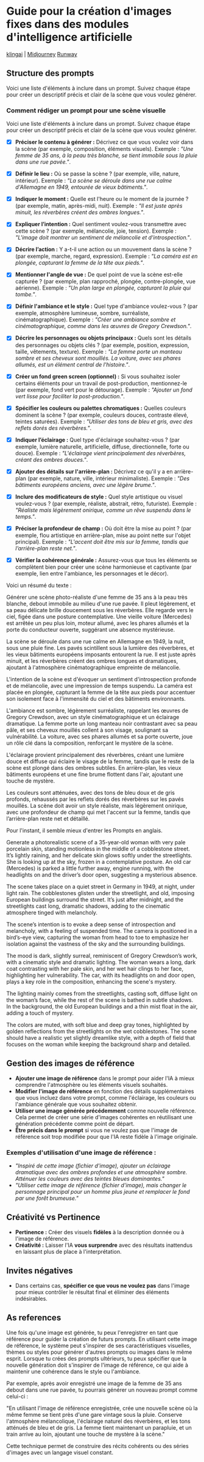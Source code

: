 # Guide pour la création d'images fixes dans des modules d'intelligence artificielle

[klingai](https://klingai.com/) | [Midjourney](https://www.midjourney.com/) [Runway](https://runwayml.com/)

## Structure des prompts

Voici une liste d'éléments à inclure dans un prompt. Suivez chaque étape pour créer un descriptif précis et clair de la scène que vous voulez générer.

### Comment rédiger un prompt pour une scène visuelle

Voici une liste d'éléments à inclure dans un prompt. Suivez chaque étape pour créer un descriptif précis et clair de la scène que vous voulez générer.

- [x] **Préciser le contenu à générer :** Décrivez ce que vous voulez voir dans la scène (par exemple, composition, éléments visuels). Exemple : *"Une femme de 35 ans, à la peau très blanche, se tient immobile sous la pluie dans une rue pavée."*.

- [x] **Définir le lieu :** Où se passe la scène ? (par exemple, ville, nature, intérieur). Exemple : *"La scène se déroule dans une rue calme d'Allemagne en 1949, entourée de vieux bâtiments."*.

- [x] **Indiquer le moment :** Quelle est l'heure ou le moment de la journée ? (par exemple, matin, après-midi, nuit). Exemple : *"Il est juste après minuit, les réverbères créent des ombres longues."*.

- [x] **Expliquer l’intention :** Quel sentiment voulez-vous transmettre avec cette scène ? (par exemple, mélancolie, joie, tension). Exemple : *"L'image doit montrer un sentiment de mélancolie et d'introspection."*.

- [x] **Décrire l’action :** Y a-t-il une action ou un mouvement dans la scène ? (par exemple, marche, regard, expression). Exemple : *"La caméra est en plongée, capturant la femme de la tête aux pieds."*.

- [x] **Mentionner l'angle de vue :** De quel point de vue la scène est-elle capturée ? (par exemple, plan rapproché, plongée, contre-plongée, vue aérienne). Exemple : *"Un plan large en plongée, capturant la pluie qui tombe."*.

- [x] **Définir l'ambiance et le style :** Quel type d'ambiance voulez-vous ? (par exemple, atmosphère lumineuse, sombre, surréaliste, cinématographique). Exemple : *"Créer une ambiance sombre et cinématographique, comme dans les œuvres de Gregory Crewdson."*.

- [x] **Décrire les personnages ou objets principaux :** Quels sont les détails des personnages ou objets clés ? (par exemple, position, expression, taille, vêtements, texture). Exemple : *"La femme porte un manteau sombre et ses cheveux sont mouillés. La voiture, avec ses phares allumés, est un élément central de l'histoire."*.

- [x] **Créer un fond green screen (optionnel) :** Si vous souhaitez isoler certains éléments pour un travail de post-production, mentionnez-le (par exemple, fond vert pour le détourage). Exemple : *"Ajouter un fond vert lisse pour faciliter la post-production."*.

- [x] **Spécifier les couleurs ou palettes chromatiques :** Quelles couleurs dominent la scène ? (par exemple, couleurs douces, contraste élevé, teintes saturées). Exemple : *"Utiliser des tons de bleu et gris, avec des reflets dorés des réverbères."*.

- [x] **Indiquer l’éclairage :** Quel type d'éclairage souhaitez-vous ? (par exemple, lumière naturelle, artificielle, diffuse, directionnelle, forte ou douce). Exemple : *"L'éclairage vient principalement des réverbères, créant des ombres douces."*.

- [x] **Ajouter des détails sur l'arrière-plan :** Décrivez ce qu'il y a en arrière-plan (par exemple, nature, ville, intérieur minimaliste). Exemple : *"Des bâtiments européens anciens, avec une légère brume."*.

- [x] **Inclure des modificateurs de style :** Quel style artistique ou visuel voulez-vous ? (par exemple, réaliste, abstrait, rétro, futuriste). Exemple : *"Réaliste mais légèrement onirique, comme un rêve suspendu dans le temps."*.

- [x] **Préciser la profondeur de champ :** Où doit être la mise au point ? (par exemple, flou artistique en arrière-plan, mise au point nette sur l'objet principal). Exemple : *"L'accent doit être mis sur la femme, tandis que l’arrière-plan reste net."*.

- [x] **Vérifier la cohérence générale :** Assurez-vous que tous les éléments se complètent bien pour créer une scène harmonieuse et captivante (par exemple, lien entre l'ambiance, les personnages et le décor).


Voici un résumé du texte : 

Générer une scène photo-réaliste d'une femme de 35 ans à la peau très blanche, debout immobile au milieu d'une rue pavée. Il pleut légèrement, et sa peau délicate brille doucement sous les réverbères. Elle regarde vers le ciel, figée dans une posture contemplative. Une vieille voiture (Mercedes) est arrêtée un peu plus loin, moteur allumé, avec les phares allumés et la porte du conducteur ouverte, suggérant une absence mystérieuse.

La scène se déroule dans une rue calme en Allemagne en 1949, la nuit, sous une pluie fine. Les pavés scintillent sous la lumière des réverbères, et les vieux bâtiments européens imposants entourent la rue. Il est juste après minuit, et les réverbères créent des ombres longues et dramatiques, ajoutant à l'atmosphère cinématographique empreinte de mélancolie.

L'intention de la scène est d'évoquer un sentiment d'introspection profonde et de mélancolie, avec une impression de temps suspendu. La caméra est placée en plongée, capturant la femme de la tête aux pieds pour accentuer son isolement face à l'immensité du ciel et des bâtiments environnants.

L'ambiance est sombre, légèrement surréaliste, rappelant les œuvres de Gregory Crewdson, avec un style cinématographique et un éclairage dramatique. La femme porte un long manteau noir contrastant avec sa peau pâle, et ses cheveux mouillés collent à son visage, soulignant sa vulnérabilité. La voiture, avec ses phares allumés et sa porte ouverte, joue un rôle clé dans la composition, renforçant le mystère de la scène.

L'éclairage provient principalement des réverbères, créant une lumière douce et diffuse qui éclaire le visage de la femme, tandis que le reste de la scène est plongé dans des ombres subtiles. En arrière-plan, les vieux bâtiments européens et une fine brume flottent dans l'air, ajoutant une touche de mystère.

Les couleurs sont atténuées, avec des tons de bleu doux et de gris profonds, rehaussés par les reflets dorés des réverbères sur les pavés mouillés. La scène doit avoir un style réaliste, mais légèrement onirique, avec une profondeur de champ qui met l'accent sur la femme, tandis que l’arrière-plan reste net et détaillé.



Pour l'instant, il semble mieux d'entrer les Prompts en anglais. 


Generate a photorealistic scene of a 35-year-old woman with very pale porcelain skin, standing motionless in the middle of a cobblestone street. It’s lightly raining, and her delicate skin glows softly under the streetlights. She is looking up at the sky, frozen in a contemplative posture. An old car (Mercedes) is parked a little further away, engine running, with the headlights on and the driver’s door open, suggesting a mysterious absence.

The scene takes place on a quiet street in Germany in 1949, at night, under light rain. The cobblestones glisten under the streetlight, and old, imposing European buildings surround the street. It’s just after midnight, and the streetlights cast long, dramatic shadows, adding to the cinematic atmosphere tinged with melancholy.

The scene’s intention is to evoke a deep sense of introspection and melancholy, with a feeling of suspended time. The camera is positioned in a bird’s-eye view, capturing the woman from head to toe to emphasize her isolation against the vastness of the sky and the surrounding buildings.

The mood is dark, slightly surreal, reminiscent of Gregory Crewdson’s work, with a cinematic style and dramatic lighting. The woman wears a long, dark coat contrasting with her pale skin, and her wet hair clings to her face, highlighting her vulnerability. The car, with its headlights on and door open, plays a key role in the composition, enhancing the scene's mystery.

The lighting mainly comes from the streetlights, casting soft, diffuse light on the woman’s face, while the rest of the scene is bathed in subtle shadows. In the background, the old European buildings and a thin mist float in the air, adding a touch of mystery.

The colors are muted, with soft blue and deep gray tones, highlighted by golden reflections from the streetlights on the wet cobblestones. The scene should have a realistic yet slightly dreamlike style, with a depth of field that focuses on the woman while keeping the background sharp and detailed.




## Gestion des images de référence

- **Ajouter une image de référence** dans le prompt pour aider l'IA à mieux comprendre l'atmosphère ou les éléments visuels souhaités.
- **Modifier l'image de référence** en fonction des détails supplémentaires que vous incluez dans votre prompt, comme l'éclairage, les couleurs ou l'ambiance générale que vous souhaitez obtenir.
- **Utiliser une image générée précédemment** comme nouvelle référence. Cela permet de créer une série d'images cohérentes en réutilisant une génération précédente comme point de départ.
- **Être précis dans le prompt** si vous ne voulez pas que l'image de référence soit trop modifiée pour que l'IA reste fidèle à l'image originale.

### Exemples d'utilisation d'une image de référence :

- *"Inspiré de cette image (fichier d'image), ajouter un éclairage dramatique avec des ombres profondes et une atmosphère sombre. Atténuer les couleurs avec des teintes bleues dominantes."*
- *"Utiliser cette image de référence (fichier d'image), mais changer le personnage principal pour un homme plus jeune et remplacer le fond par une forêt brumeuse."*

## Créativité vs Pertinence

- **Pertinence :** Créer des visuels **fidèles** à la description donnée ou à l'image de référence.
- **Créativité :** Laisser l'IA **vous surprendre** avec des résultats inattendus en laissant plus de place à l'interprétation.

## Invites négatives

- Dans certains cas, **spécifier ce que vous ne voulez pas** dans l'image pour mieux contrôler le résultat final et éliminer des éléments indésirables.


## As references

Une fois qu'une image est générée, tu peux l'enregistrer en tant que référence pour guider la création de futurs prompts. En utilisant cette image de référence, le système peut s'inspirer de ses caractéristiques visuelles, thèmes ou styles pour générer d'autres prompts ou images dans le même esprit. Lorsque tu crées des prompts ultérieurs, tu peux spécifier que la nouvelle génération doit s'inspirer de l'image de référence, ce qui aide à maintenir une cohérence dans le style ou l'ambiance.

Par exemple, après avoir enregistré une image de la femme de 35 ans debout dans une rue pavée, tu pourrais générer un nouveau prompt comme celui-ci :

"En utilisant l'image de référence enregistrée, crée une nouvelle scène où la même femme se tient près d'une gare vintage sous la pluie. Conserve l'atmosphère mélancolique, l'éclairage naturel des réverbères, et les tons atténués de bleu et de gris. La femme tient maintenant un parapluie, et un train arrive au loin, ajoutant une touche de mystère à la scène."

Cette technique permet de construire des récits cohérents ou des séries d'images avec un langage visuel constant.


